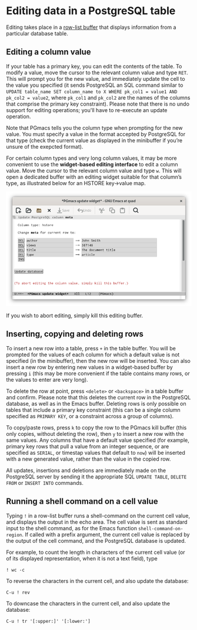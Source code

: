 # Editing data in a PostgreSQL table

Editing takes place in a [row-list buffer](row-list.md) that displays information from a particular
database table.


## Editing a column value

If your table has a primary key, you can edit the contents of the table. To modify a value, move the
cursor to the relevant column value and type `RET`. This will prompt you for the new value, and
immediately update the cell to the value you specified (it sends PostgreSQL an SQL command similar
to `UPDATE table_name SET column_name to X WHERE pk_col1 = value1 AND pk_col2 = value2`, where
`pk_col1` and `pk_col2` are the names of the columns that comprise the primary key constraint).
Please note that there is no undo support for editing operations; you'll have to re-execute an
update operation.

Note that PGmacs tells you the column type when prompting for the new value. You must specify a
value in the format accepted by PostgreSQL for that type (check the current value as displayed in the
minibuffer if you’re unsure of the exepcted format).

For certain column types and very long column values, it may be more convenient to use the
**widget-based editing interface** to edit a column value. Move the cursor to the relevant column value
and type `w`. This will open a dedicated buffer with an editing widget suitable for that column’s
type, as illustrated below for an HSTORE key->value map.

![Screenshot of hstore editing widget](img/screenshot-widget-hstore.png)

If you wish to abort editing, simply kill this editing buffer.


## Inserting, copying and deleting rows

To insert a new row into a table, press `+` in the table buffer. You will be prompted for the values
of each column for which a default value is not specified (in the minibuffer), then the new row will
be inserted. You can also insert a new row by entering new values in a widget-based buffer by
pressing `i` (this may be more convenient if the table contains many rows, or the values to enter
are very long).

To delete the row at point, press `<delete>` or `<backspace>` in a table buffer and confirm. Please
note that this deletes the current row in the PostgreSQL database, as well as in the Emacs buffer.
Deleting rows is only possible on tables that include a primary key constraint (this can be a single
column specified as `PRIMARY KEY`, or a constraint across a group of columns).

To copy/paste rows, press `k` to copy the row to the PGmacs kill buffer (this only copies, without
deleting the row), then `y` to insert a new row with the same values. Any columns that have a
default value specified (for example, primary key rows that pull a value from an integer sequence,
or are specified as `SERIAL`, or timestap values that default to `now`) will be inserted with a new
generated value, rather than the value in the copied row.

All updates, insertions and deletions are immediately made on the PostgreSQL server by sending it
the appropriate SQL `UPDATE TABLE`, `DELETE FROM` or `INSERT INTO` commands.



## Running a shell command on a cell value

Typing `!` in a row-list buffer runs a shell-command on the current cell value, and displays the
output in the echo area. The cell value is sent as standard input to the shell command, as for the
Emacs function `shell-command-on-region`. If called with a prefix argument, the current cell value
is replaced by the output of the cell command, and the PostgreSQL database is updated.

For example, to count the length in characters of the current cell value (or of its displayed
representation, when it is not a text field), type

```shell
! wc -c
```

To reverse the characters in the current cell, and also update the database:

```shell
C-u ! rev
```

To downcase the characters in the current cell, and also update the database:

```shell
C-u ! tr '[:upper:]' '[:lower:']
```

